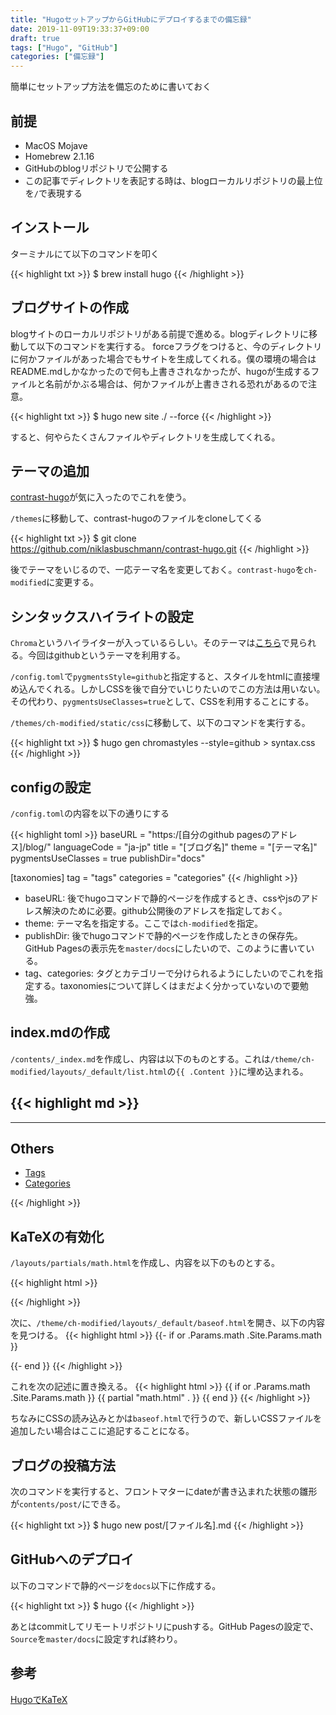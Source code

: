 ```yaml
---
title: "HugoセットアップからGitHubにデプロイするまでの備忘録"
date: 2019-11-09T19:33:37+09:00
draft: true
tags: ["Hugo", "GitHub"]
categories: ["備忘録"]
---
```


簡単にセットアップ方法を備忘のために書いておく

## 前提

- MacOS Mojave
- Homebrew 2.1.16
- GitHubのblogリポジトリで公開する
- この記事でディレクトリを表記する時は、blogローカルリポジトリの最上位を`/`で表現する

## インストール

ターミナルにて以下のコマンドを叩く

{{< highlight txt >}}
$ brew install hugo
{{< /highlight >}}

## ブログサイトの作成

blogサイトのローカルリポジトリがある前提で進める。blogディレクトリに移動して以下のコマンドを実行する。
forceフラグをつけると、今のディレクトリに何かファイルがあった場合でもサイトを生成してくれる。僕の環境の場合はREADME.mdしかなかったので何も上書きされなかったが、hugoが生成するファイルと名前がかぶる場合は、何かファイルが上書きされる恐れがあるので注意。

{{< highlight txt >}}
$ hugo new site ./ --force
{{< /highlight >}}

すると、何やらたくさんファイルやディレクトリを生成してくれる。

## テーマの追加

[contrast-hugo](https://github.com/niklasbuschmann/contrast-hugo)が気に入ったのでこれを使う。

`/themes`に移動して、contrast-hugoのファイルをcloneしてくる

{{< highlight txt >}}
$ git clone https://github.com/niklasbuschmann/contrast-hugo.git
{{< /highlight >}}

後でテーマをいじるので、一応テーマ名を変更しておく。`contrast-hugo`を`ch-modified`に変更する。

## シンタックスハイライトの設定

`Chroma`というハイライターが入っているらしい。そのテーマは[こちら](https://xyproto.github.io/splash/docs/)で見られる。今回はgithubというテーマを利用する。

`/config.toml`で`pygmentsStyle=github`と指定すると、スタイルをhtmlに直接埋め込んでくれる。しかしCSSを後で自分でいじりたいのでこの方法は用いない。その代わり、`pygmentsUseClasses=true`として、CSSを利用することにする。

`/themes/ch-modified/static/css`に移動して、以下のコマンドを実行する。

{{< highlight txt >}}
$ hugo gen chromastyles --style=github > syntax.css
{{< /highlight >}}

## configの設定

`/config.toml`の内容を以下の通りにする

{{< highlight toml >}}
baseURL = "https:/[自分のgithub pagesのアドレス]/blog/"
languageCode = "ja-jp"
title = "[ブログ名]"
theme = "[テーマ名]"
pygmentsUseClasses = true
publishDir="docs"

[taxonomies]
tag = "tags"
categories = "categories"
{{< /highlight >}}

- baseURL: 後でhugoコマンドで静的ページを作成するとき、cssやjsのアドレス解決のために必要。github公開後のアドレスを指定しておく。
- theme: テーマ名を指定する。ここでは`ch-modified`を指定。
- publishDir: 後でhugoコマンドで静的ページを作成したときの保存先。GitHub Pagesの表示先を`master/docs`にしたいので、このように書いている。
- tag、categories: タグとカテゴリーで分けられるようにしたいのでこれを指定する。taxonomiesについて詳しくはまだよく分かっていないので要勉強。

## index.mdの作成

`/contents/_index.md`を作成し、内容は以下のものとする。これは`/theme/ch-modified/layouts/_default/list.html`の`{{ .Content }}`に埋め込まれる。

{{< highlight md >}}
---

---

## Others

- [Tags](tags/)
- [Categories](categories/)

{{< /highlight >}}

## KaTeXの有効化

`/layouts/partials/math.html`を作成し、内容を以下のものとする。

{{< highlight html >}}
<link rel="stylesheet" href="https://cdn.jsdelivr.net/npm/katex@0.11.1/dist/katex.min.css" integrity="sha384-zB1R0rpPzHqg7Kpt0Aljp8JPLqbXI3bhnPWROx27a9N0Ll6ZP/+DiW/UqRcLbRjq" crossorigin="anonymous">

<!-- The loading of KaTeX is deferred to speed up page rendering -->
<script defer src="https://cdn.jsdelivr.net/npm/katex@0.11.1/dist/katex.min.js" integrity="sha384-y23I5Q6l+B6vatafAwxRu/0oK/79VlbSz7Q9aiSZUvyWYIYsd+qj+o24G5ZU2zJz" crossorigin="anonymous"></script>

<!-- To automatically render math in text elements, include the auto-render extension: -->
<script defer src="https://cdn.jsdelivr.net/npm/katex@0.11.1/dist/contrib/auto-render.min.js" integrity="sha384-kWPLUVMOks5AQFrykwIup5lo0m3iMkkHrD0uJ4H5cjeGihAutqP0yW0J6dpFiVkI" crossorigin="anonymous"
                                                                                                                                                                                  onload="renderMathInElement(document.body);"></script>
<script>
  document.addEventListener("DOMContentLoaded", function() {
    renderMathInElement(document.body, {delimiters: [
      {left: "$$", right: "$$", display: true},
      {left: "$", right: "$", display: false}]
    });
  });
</script>
{{< /highlight >}}

次に、`/theme/ch-modified/layouts/_default/baseof.html`を開き、以下の内容を見つける。
{{< highlight html >}}
{{- if or .Params.math .Site.Params.math }}
<link rel="stylesheet" href="https://cdn.jsdelivr.net/npm/katex@0.10.2/dist/katex.min.css" integrity="sha256-uT5rNa8r/qorzlARiO7fTBE7EWQiX/umLlXsq7zyQP8=" crossorigin="anonymous">
<script defer src="https://cdn.jsdelivr.net/npm/katex@0.10.2/dist/katex.min.js" integrity="sha256-TxnaXkPUeemXTVhlS5tDIVg42AvnNAotNaQjjYKK9bc=" crossorigin="anonymous"></script>
<script defer src="https://cdn.jsdelivr.net/npm/katex@0.10.2/dist/contrib/mathtex-script-type.min.js" integrity="sha256-b8diVEOgPDxUp0CuYCi7+lb5xIGcgrtIdrvE8d/oztQ=" crossorigin="anonymous"></script>
{{- end }}
{{< /highlight >}}

これを次の記述に置き換える。
{{< highlight html >}}
{{ if or .Params.math .Site.Params.math }}
{{ partial "math.html" . }}
{{ end }}
{{< /highlight >}}

ちなみにCSSの読み込みとかは`baseof.html`で行うので、新しいCSSファイルを追加したい場合はここに追記することになる。

## ブログの投稿方法

次のコマンドを実行すると、フロントマターにdateが書き込まれた状態の雛形が`contents/post/`にできる。

{{< highlight txt >}}
$ hugo new post/[ファイル名].md
{{< /highlight >}}


## GitHubへのデプロイ

以下のコマンドで静的ページを`docs`以下に作成する。

{{< highlight txt >}}
$ hugo
{{< /highlight >}}

あとはcommitしてリモートリポジトリにpushする。GitHub Pagesの設定で、`Source`を`master/docs`に設定すれば終わり。

## 参考

[HugoでKaTeX](https://blog.atusy.net/2019/05/09/katex-in-hugo/)
